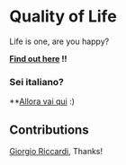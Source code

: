 # Quality of Life

Life is one, are you happy?

**[Find out here](http://afranceschetti.github.io/quality-of-life) !!**

### Sei italiano?
**[Allora vai qui](http://afranceschetti.github.io/quality-of-life/QualityOfLife/index_it.html) :)

## Contributions
[Giorgio Riccardi](https://github.com/giorgioriccardi), Thanks!
